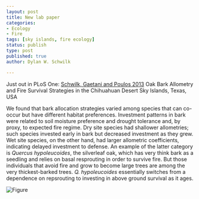 ```yaml
---
layout: post
title: New lab paper
categories:
- Ecology
- Fire
tags: [sky islands, fire ecology]
status: publish
type: post
published: true
author: Dylan W. Schwilk

---
```

Just out in PLoS One: [Schwilk, Gaetani and Poulos 2013](http://www.plosone.org/article/authors/info%3Adoi%2F10.1371%2Fjournal.pone.0079285) Oak Bark Allometry and Fire Survival Strategies in the Chihuahuan Desert Sky Islands, Texas, USA

We found that bark allocation strategies varied among species that can co-occur but have different habitat preferences. Investment patterns in bark were related to soil moisture preference and drought tolerance and, by proxy, to expected fire regime. Dry site species had shallower allometries; such species invested early in bark but decreased investment as they grew. Wet site species, on the other hand, had larger allometric coefficients, indicating delayed investment to defense.  An example of the latter category is *Quercus hypoleucoides*, the silverleaf oak, which has very think bark as a seedling and relies on basal resprouting in order to survive fire.  But those individuals that avoid fire and grow to become large trees are among the very thickest-barked trees. *Q. hypoleucoides* essentially switches from a dependence on repsrouting to investing in above ground survival as it ages.


![Figure](http://www.plosone.org/article/info:doi/10.1371/journal.pone.0079285.g003/largerimage)
